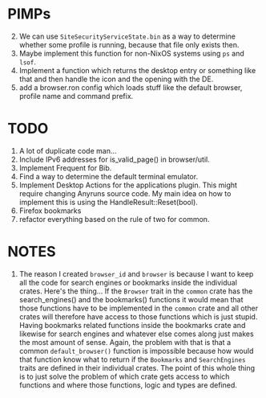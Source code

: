 # PIMPs
2. We can use `SiteSecurityServiceState.bin` as a way to determine whether some profile is running, because that file only exists then.
3. Maybe implement this function for non-NixOS systems using `ps` and `lsof`.
4. Implement a function which returns the desktop entry or something like that and then handle the icon and the opening with the DE.
5. add a browser.ron config which loads stuff like the default browser, profile name and command prefix.

# TODO
1. A lot of duplicate code man...
2. Include IPv6 addresses for is_valid_page() in browser/util.
3. Implement Frequent for Bib.
4. Find a way to determine the default terminal emulator.
5. Implement Desktop Actions for the applications plugin. This might require changing Anyruns source code. My main idea on how to implement this is using the HandleResult::Reset(bool).
6. Firefox bookmarks
7. refactor everything based on the rule of two for common.

# NOTES
1. The reason I created `browser_id` and `browser` is because I want to keep all the code for search engines or bookmarks inside the individual crates. Here's the thing... If the `Browser` trait in the `common` crate has the search_engines() and the bookmarks() functions it would mean that those functions have to be implemented in the `common` crate and all other crates will therefore have access to those functions which is just stupid. Having bookmarks related functions inside the bookmarks crate and likewise for search engines and whatever else comes along just makes the most amount of sense. Again, the problem with that is that a common `default_browser()` function is impossible because how would that function know what to return if the `Bookmarks` and `SearchEngines` traits are defined in their individual crates. The point of this whole thing is to just solve the problem of which crate gets access to which functions and where those functions, logic and types are defined.
